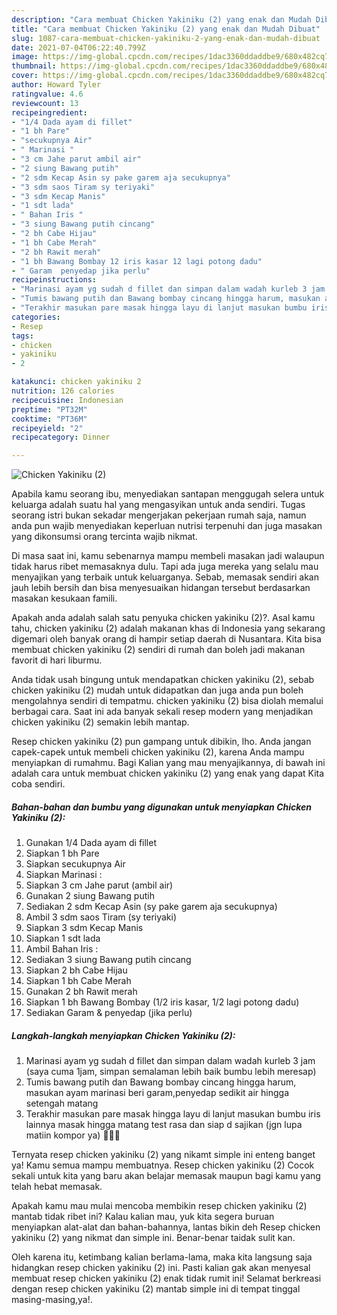 ```yaml
---
description: "Cara membuat Chicken Yakiniku (2) yang enak dan Mudah Dibuat"
title: "Cara membuat Chicken Yakiniku (2) yang enak dan Mudah Dibuat"
slug: 1087-cara-membuat-chicken-yakiniku-2-yang-enak-dan-mudah-dibuat
date: 2021-07-04T06:22:40.799Z
image: https://img-global.cpcdn.com/recipes/1dac3360ddaddbe9/680x482cq70/chicken-yakiniku-2-foto-resep-utama.jpg
thumbnail: https://img-global.cpcdn.com/recipes/1dac3360ddaddbe9/680x482cq70/chicken-yakiniku-2-foto-resep-utama.jpg
cover: https://img-global.cpcdn.com/recipes/1dac3360ddaddbe9/680x482cq70/chicken-yakiniku-2-foto-resep-utama.jpg
author: Howard Tyler
ratingvalue: 4.6
reviewcount: 13
recipeingredient:
- "1/4 Dada ayam di fillet"
- "1 bh Pare"
- "secukupnya Air"
- " Marinasi "
- "3 cm Jahe parut ambil air"
- "2 siung Bawang putih"
- "2 sdm Kecap Asin sy pake garem aja secukupnya"
- "3 sdm saos Tiram sy teriyaki"
- "3 sdm Kecap Manis"
- "1 sdt lada"
- " Bahan Iris "
- "3 siung Bawang putih cincang"
- "2 bh Cabe Hijau"
- "1 bh Cabe Merah"
- "2 bh Rawit merah"
- "1 bh Bawang Bombay 12 iris kasar 12 lagi potong dadu"
- " Garam  penyedap jika perlu"
recipeinstructions:
- "Marinasi ayam yg sudah d fillet dan simpan dalam wadah kurleb 3 jam (saya cuma 1jam, simpan semalaman lebih baik bumbu lebih meresap)"
- "Tumis bawang putih dan Bawang bombay cincang hingga harum, masukan ayam marinasi beri garam,penyedap sedikit air hingga setengah matang"
- "Terakhir masukan pare masak hingga layu di lanjut masukan bumbu iris lainnya masak hingga matang test rasa dan siap d sajikan (jgn lupa matiin kompor ya) 🤗👍🏻"
categories:
- Resep
tags:
- chicken
- yakiniku
- 2

katakunci: chicken yakiniku 2 
nutrition: 126 calories
recipecuisine: Indonesian
preptime: "PT32M"
cooktime: "PT36M"
recipeyield: "2"
recipecategory: Dinner

---
```



![Chicken Yakiniku (2)](https://img-global.cpcdn.com/recipes/1dac3360ddaddbe9/680x482cq70/chicken-yakiniku-2-foto-resep-utama.jpg)

Apabila kamu seorang ibu, menyediakan santapan menggugah selera untuk keluarga adalah suatu hal yang mengasyikan untuk anda sendiri. Tugas seorang istri bukan sekadar mengerjakan pekerjaan rumah saja, namun anda pun wajib menyediakan keperluan nutrisi terpenuhi dan juga masakan yang dikonsumsi orang tercinta wajib nikmat.

Di masa  saat ini, kamu sebenarnya mampu membeli masakan jadi walaupun tidak harus ribet memasaknya dulu. Tapi ada juga mereka yang selalu mau menyajikan yang terbaik untuk keluarganya. Sebab, memasak sendiri akan jauh lebih bersih dan bisa menyesuaikan hidangan tersebut berdasarkan masakan kesukaan famili. 



Apakah anda adalah salah satu penyuka chicken yakiniku (2)?. Asal kamu tahu, chicken yakiniku (2) adalah makanan khas di Indonesia yang sekarang digemari oleh banyak orang di hampir setiap daerah di Nusantara. Kita bisa membuat chicken yakiniku (2) sendiri di rumah dan boleh jadi makanan favorit di hari liburmu.

Anda tidak usah bingung untuk mendapatkan chicken yakiniku (2), sebab chicken yakiniku (2) mudah untuk didapatkan dan juga anda pun boleh mengolahnya sendiri di tempatmu. chicken yakiniku (2) bisa diolah memalui berbagai cara. Saat ini ada banyak sekali resep modern yang menjadikan chicken yakiniku (2) semakin lebih mantap.

Resep chicken yakiniku (2) pun gampang untuk dibikin, lho. Anda jangan capek-capek untuk membeli chicken yakiniku (2), karena Anda mampu menyiapkan di rumahmu. Bagi Kalian yang mau menyajikannya, di bawah ini adalah cara untuk membuat chicken yakiniku (2) yang enak yang dapat Kita coba sendiri.

<!--inarticleads1-->

##### Bahan-bahan dan bumbu yang digunakan untuk menyiapkan Chicken Yakiniku (2):

1. Gunakan 1/4 Dada ayam di fillet
1. Siapkan 1 bh Pare
1. Siapkan secukupnya Air
1. Siapkan  Marinasi :
1. Siapkan 3 cm Jahe parut (ambil air)
1. Gunakan 2 siung Bawang putih
1. Sediakan 2 sdm Kecap Asin (sy pake garem aja secukupnya)
1. Ambil 3 sdm saos Tiram (sy teriyaki)
1. Siapkan 3 sdm Kecap Manis
1. Siapkan 1 sdt lada
1. Ambil  Bahan Iris :
1. Sediakan 3 siung Bawang putih cincang
1. Siapkan 2 bh Cabe Hijau
1. Siapkan 1 bh Cabe Merah
1. Gunakan 2 bh Rawit merah
1. Siapkan 1 bh Bawang Bombay (1/2 iris kasar, 1/2 lagi potong dadu)
1. Sediakan  Garam &amp; penyedap (jika perlu)




<!--inarticleads2-->

##### Langkah-langkah menyiapkan Chicken Yakiniku (2):

1. Marinasi ayam yg sudah d fillet dan simpan dalam wadah kurleb 3 jam (saya cuma 1jam, simpan semalaman lebih baik bumbu lebih meresap)
1. Tumis bawang putih dan Bawang bombay cincang hingga harum, masukan ayam marinasi beri garam,penyedap sedikit air hingga setengah matang
1. Terakhir masukan pare masak hingga layu di lanjut masukan bumbu iris lainnya masak hingga matang test rasa dan siap d sajikan (jgn lupa matiin kompor ya) 🤗👍🏻




Ternyata resep chicken yakiniku (2) yang nikamt simple ini enteng banget ya! Kamu semua mampu membuatnya. Resep chicken yakiniku (2) Cocok sekali untuk kita yang baru akan belajar memasak maupun bagi kamu yang telah hebat memasak.

Apakah kamu mau mulai mencoba membikin resep chicken yakiniku (2) mantab tidak ribet ini? Kalau kalian mau, yuk kita segera buruan menyiapkan alat-alat dan bahan-bahannya, lantas bikin deh Resep chicken yakiniku (2) yang nikmat dan simple ini. Benar-benar taidak sulit kan. 

Oleh karena itu, ketimbang kalian berlama-lama, maka kita langsung saja hidangkan resep chicken yakiniku (2) ini. Pasti kalian gak akan menyesal membuat resep chicken yakiniku (2) enak tidak rumit ini! Selamat berkreasi dengan resep chicken yakiniku (2) mantab simple ini di tempat tinggal masing-masing,ya!.

